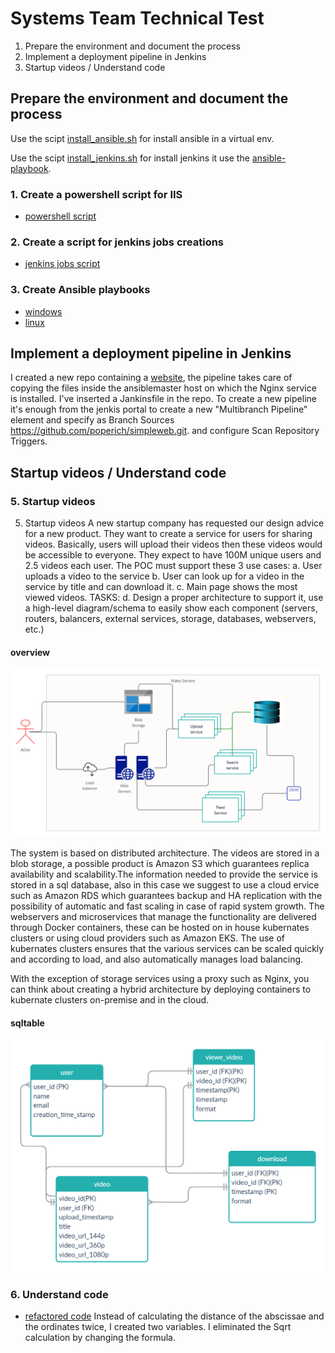 # Systems Team Technical Test
1. Prepare the environment and document the process
2. Implement a deployment pipeline in Jenkins
3. Startup videos / Understand code

## Prepare the environment and document the process
Use the scipt [install_ansible.sh](ansible_master/install_ansible.sh) for install ansible in a virtual env.

Use the scipt [install_jenkins.sh](ansible_master/install_jenkins.sh) for install jenkins it use the [ansible-playbook](ansible_master/jenkins_ansible/jenkins_palybook.yml).


 ### 1. Create a powershell script for IIS 
 - [powershell script](provisioning/windows/roles/iis/files/iis.ps1)

 ### 2. Create a script for jenkins jobs creations
 - [jenkins jobs script](ansible_master/jenkins_python/job_runner.py)

 ### 3. Create Ansible playbooks
 - [windows](provisioning/windows/playbook.yml)
 - [linux](provisioning/linux/playbook.yml)

## Implement a deployment pipeline in Jenkins

I created a new repo containing a [website](https://github.com/poperich/simpleweb.git), the pipeline takes care of copying the files inside the ansiblemaster host on which the Nginx service is installed.
I've inserted a Jankinsfile in the repo.
To create a new pipeline it's enough from the jenkis portal to create a new "Multibranch Pipeline" element and specify as Branch Sources https://github.com/poperich/simpleweb.git.
and configure Scan Repository Triggers.


## Startup videos / Understand code
 ### 5. Startup videos
5. Startup videos
A new startup company has requested our design advice for a new product. They want to create
a service for users for sharing videos. Basically, users will upload their videos then these videos
would be accessible to everyone. They expect to have 100M unique users and 2.5 videos each
user.
The POC must support these 3 use cases:
a. User uploads a video to the service
b. User can look up for a video in the service by title and can download it.
c. Main page shows the most viewed videos.
TASKS:
d. Design a proper architecture to support it, use a high-level diagram/schema to easily
show each component (servers, routers, balancers, external services, storage, databases,
webservers, etc.)
#### overview
![system overview](POC/overview.png)

The system is based on distributed architecture. The videos are stored in a blob storage, a possible product is Amazon S3 which guarantees replica availability and scalability.The information needed to provide the service is stored in a sql database, also in this case we suggest to use a cloud ervice such as Amazon RDS which guarantees backup and HA replication with the possibility of automatic and fast scaling in case of rapid system growth. The webservers and microservices that manage the functionality are delivered through Docker containers, these can be hosted on in house kubernates clusters or using cloud providers such as Amazon EKS. The use of kubernates clusters ensures that the various services can be scaled quickly and according to load, and also automatically manages load balancing.

With the exception of storage services using a proxy such as Nginx, you can think about creating a hybrid architecture by deploying containers to kubernate clusters on-premise and in the cloud.


#### sqltable
![system overview](POC/sql_table.png)


 ### 6. Understand code
 - [refactored code](code_optimization/code.cpp)
 Instead of calculating the distance of the abscissae and the ordinates twice, I created two variables.
 I eliminated the Sqrt calculation by changing the formula.